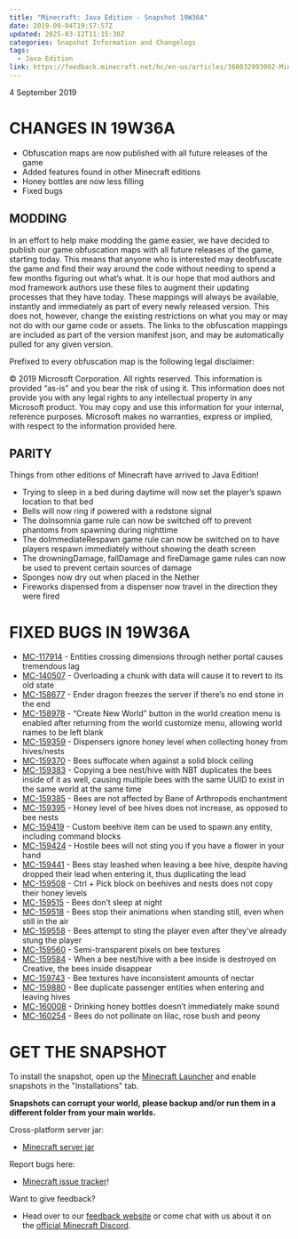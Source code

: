 ```yaml
---
title: "Minecraft: Java Edition - Snapshot 19W36A"
date: 2019-09-04T19:57:57Z
updated: 2025-03-12T11:15:30Z
categories: Snapshot Information and Changelogs
tags:
  - Java Edition
link: https://feedback.minecraft.net/hc/en-us/articles/360032993092-Minecraft-Java-Edition-Snapshot-19W36A
---
```


4 September 2019

# CHANGES IN 19W36A

- Obfuscation maps are now published with all future releases of the game
- Added features found in other Minecraft editions
- Honey bottles are now less filling
- Fixed bugs

## MODDING

In an effort to help make modding the game easier, we have decided to publish our game obfuscation maps with all future releases of the game, starting today. This means that anyone who is interested may deobfuscate the game and find their way around the code without needing to spend a few months figuring out what’s what. It is our hope that mod authors and mod framework authors use these files to augment their updating processes that they have today. These mappings will always be available, instantly and immediately as part of every newly released version. This does not, however, change the existing restrictions on what you may or may not do with our game code or assets. The links to the obfuscation mappings are included as part of the version manifest json, and may be automatically pulled for any given version.

  
Prefixed to every obfuscation map is the following legal disclaimer:

© 2019 Microsoft Corporation. All rights reserved. This information is provided “as-is” and you bear the risk of using it. This information does not provide you with any legal rights to any intellectual property in any Microsoft product. You may copy and use this information for your internal, reference purposes. Microsoft makes no warranties, express or implied, with respect to the information provided here.

## PARITY

Things from other editions of Minecraft have arrived to Java Edition!

- Trying to sleep in a bed during daytime will now set the player’s spawn location to that bed
- Bells will now ring if powered with a redstone signal
- The doInsomnia game rule can now be switched off to prevent phantoms from spawning during nighttime
- The doImmediateRespawn game rule can now be switched on to have players respawn immediately without showing the death screen
- The drowningDamage, fallDamage and fireDamage game rules can now be used to prevent certain sources of damage
- Sponges now dry out when placed in the Nether
- Fireworks dispensed from a dispenser now travel in the direction they were fired

# FIXED BUGS IN 19W36A

- [MC-117914](https://bugs.mojang.com/browse/MC-117914) - Entities crossing dimensions through nether portal causes tremendous lag
- [MC-140507](https://bugs.mojang.com/browse/MC-140507) - Overloading a chunk with data will cause it to revert to its old state
- [MC-158677](https://bugs.mojang.com/browse/MC-158677) - Ender dragon freezes the server if there’s no end stone in the end
- [MC-158978](https://bugs.mojang.com/browse/MC-158978) - “Create New World” button in the world creation menu is enabled after returning from the world customize menu, allowing world names to be left blank
- [MC-159359](https://bugs.mojang.com/browse/MC-159359) - Dispensers ignore honey level when collecting honey from hives/nests
- [MC-159370](https://bugs.mojang.com/browse/MC-159370) - Bees suffocate when against a solid block ceiling
- [MC-159383](https://bugs.mojang.com/browse/MC-159383) - Copying a bee nest/hive with NBT duplicates the bees inside of it as well, causing multiple bees with the same UUID to exist in the same world at the same time
- [MC-159385](https://bugs.mojang.com/browse/MC-159385) - Bees are not affected by Bane of Arthropods enchantment
- [MC-159395](https://bugs.mojang.com/browse/MC-159395) - Honey level of bee hives does not increase, as opposed to bee nests
- [MC-159419](https://bugs.mojang.com/browse/MC-159419) - Custom beehive item can be used to spawn any entity, including command blocks
- [MC-159424](https://bugs.mojang.com/browse/MC-159424) - Hostile bees will not sting you if you have a flower in your hand
- [MC-159441](https://bugs.mojang.com/browse/MC-159441) - Bees stay leashed when leaving a bee hive, despite having dropped their lead when entering it, thus duplicating the lead
- [MC-159508](https://bugs.mojang.com/browse/MC-159508) - Ctrl + Pick block on beehives and nests does not copy their honey levels
- [MC-159515](https://bugs.mojang.com/browse/MC-159515) - Bees don’t sleep at night
- [MC-159518](https://bugs.mojang.com/browse/MC-159518) - Bees stop their animations when standing still, even when still in the air
- [MC-159558](https://bugs.mojang.com/browse/MC-159558) - Bees attempt to sting the player even after they’ve already stung the player
- [MC-159560](https://bugs.mojang.com/browse/MC-159560) - Semi-transparent pixels on bee textures
- [MC-159584](https://bugs.mojang.com/browse/MC-159584) - When a bee nest/hive with a bee inside is destroyed on Creative, the bees inside disappear
- [MC-159743](https://bugs.mojang.com/browse/MC-159743) - Bee textures have inconsistent amounts of nectar
- [MC-159880](https://bugs.mojang.com/browse/MC-159880) - Bee duplicate passenger entities when entering and leaving hives
- [MC-160008](https://bugs.mojang.com/browse/MC-160008) - Drinking honey bottles doesn’t immediately make sound
- [MC-160254](https://bugs.mojang.com/browse/MC-160254) - Bees do not pollinate on lilac, rose bush and peony

# GET THE SNAPSHOT

To install the snapshot, open up the [Minecraft Launcher](https://www.minecraft.net/download.html) and enable snapshots in the "Installations" tab.

**Snapshots can corrupt your world, please backup and/or run them in a different folder from your main worlds.**

Cross-platform server jar:

- [Minecraft server jar](https://launcher.mojang.com/v1/objects/c042fd138ae280b01ce191937ca917666a15be38/server.jar)

Report bugs here:

- [Minecraft issue tracker](https://bugs.mojang.com/browse/MC)!

Want to give feedback?

- Head over to our [feedback website](http://aka.ms/snapshotfeedback) or come chat with us about it on the [official Minecraft Discord](https://discordapp.com/invite/minecraft).
